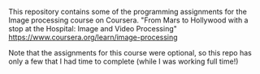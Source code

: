 This repository contains some of the programming assignments for the Image processing course on Coursera.
"From Mars to Hollywood with a stop at the Hospital: Image and Video Processing"
https://www.coursera.org/learn/image-processing

Note that the assignments for this course were optional, so this repo has only a few that I had time to complete (while I was working full time!)
